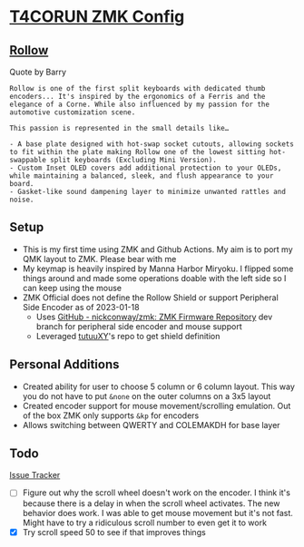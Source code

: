 # [T4CORUN ZMK Config](https://github.com/T4CORUN/zmk-config)

## [Rollow](https://www.barbellboards.com/product/rollow)

Quote by Barry

```text
Rollow is one of the first split keyboards with dedicated thumb encoders... It's inspired by the ergonomics of a Ferris and the elegance of a Corne. While also influenced by my passion for the automotive customization scene.

This passion is represented in the small details like…

- A base plate designed with hot-swap socket cutouts, allowing sockets to fit within the plate making Rollow one of the lowest sitting hot-swappable split keyboards (Excluding Mini Version).
- Custom Inset OLED covers add additional protection to your OLEDs, while maintaining a balanced, sleek, and flush appearance to your board.
- Gasket-like sound dampening layer to minimize unwanted rattles and noise.
```

## Setup

- This is my first time using ZMK and Github Actions. My aim is to port my QMK layout to ZMK. Please bear with me
- My keymap is heavily inspired by Manna Harbor Miryoku. I flipped some things around and made some operations doable with the left side so I can keep using the mouse
- ZMK Official does not define the Rollow Shield or support Peripheral Side Encoder as of 2023-01-18
  - Uses [GitHub - nickconway/zmk: ZMK Firmware Repository](https://github.com/nickconway/zmk) dev branch for peripheral side encoder and mouse support
  - Leveraged [tutuuXY](https://github.com/TutuuXY/zmk-config)'s repo to get shield definition

## Personal Additions

- Created ability for user to choose 5 column or 6 column layout. This way you do not have to put `&none` on the outer columns on a 3x5 layout
- Created encoder support for mouse movement/scrolling emulation. Out of the box ZMK only supports `&kp` for encoders
- Allows switching between QWERTY and COLEMAKDH for base layer

## Todo

[Issue Tracker](https://github.com/T4CORUN/zmk-config/issues)

- [ ] Figure out why the scroll wheel doesn't work on the encoder. I think it's because there is a delay in when the scroll wheel activates. The new behavior does work. I was able to get mouse movement but it's not fast. Might have to try a ridiculous scroll number to even get it to work
- [x] Try scroll speed 50 to see if that improves things